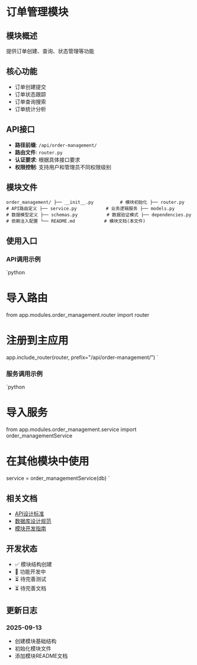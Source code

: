 # 订单管理模块

## 模块概述

提供订单创建、查询、状态管理等功能

## 核心功能

- 订单创建提交
- 订单状态跟踪
- 订单查询搜索
- 订单统计分析

## API接口

- **路径前缀**: `/api/order-management/`
- **路由文件**: `router.py`
- **认证要求**: 根据具体接口要求
- **权限控制**: 支持用户和管理员不同权限级别

## 模块文件

`
order_management/
├── __init__.py          # 模块初始化
├── router.py            # API路由定义
├── service.py           # 业务逻辑服务
├── models.py            # 数据模型定义
├── schemas.py           # 数据验证模式
├── dependencies.py      # 依赖注入配置
└── README.md           # 模块文档(本文件)
`

## 使用入口

### API调用示例

`python
# 导入路由
from app.modules.order_management.router import router

# 注册到主应用
app.include_router(router, prefix="/api/order-management/")
`

### 服务调用示例

`python
# 导入服务
from app.modules.order_management.service import order_managementService

# 在其他模块中使用
service = order_managementService(db)
`

## 相关文档

- [API设计标准](../../../docs/standards/api-standards.md)
- [数据库设计规范](../../../docs/standards/database-standards.md)
- [模块开发指南](../../../docs/development/module-development-guide.md)

## 开发状态

- ✅ 模块结构创建
- 🔄 功能开发中
- ⏳ 待完善测试
- ⏳ 待完善文档

## 更新日志

### 2025-09-13
- 创建模块基础结构
- 初始化模块文件
- 添加模块README文档
